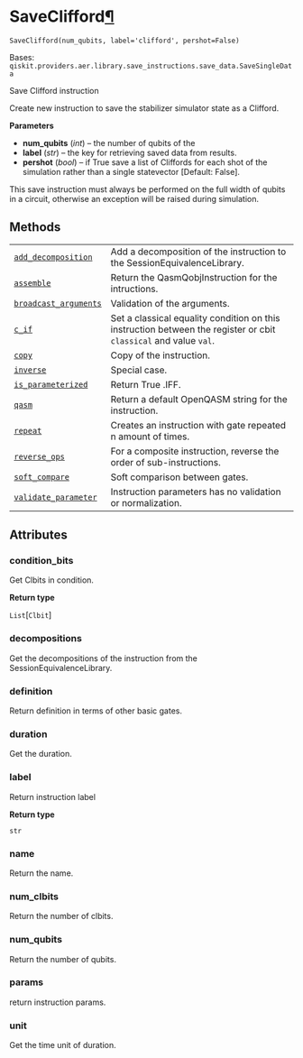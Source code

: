 # SaveClifford[¶](#saveclifford "Permalink to this headline")

<span id="undefined" />

`SaveClifford(num_qubits, label='clifford', pershot=False)`

Bases: `qiskit.providers.aer.library.save_instructions.save_data.SaveSingleData`

Save Clifford instruction

Create new instruction to save the stabilizer simulator state as a Clifford.

**Parameters**

*   **num\_qubits** (*int*) – the number of qubits of the
*   **label** (*str*) – the key for retrieving saved data from results.
*   **pershot** (*bool*) – if True save a list of Cliffords for each shot of the simulation rather than a single statevector \[Default: False].

<Admonition title="Note" type="note">
  This save instruction must always be performed on the full width of qubits in a circuit, otherwise an exception will be raised during simulation.
</Admonition>

## Methods

|                                                                                                                                                                                                                      |                                                                                                                  |
| -------------------------------------------------------------------------------------------------------------------------------------------------------------------------------------------------------------------- | ---------------------------------------------------------------------------------------------------------------- |
| [`add_decomposition`](qiskit.providers.aer.library.SaveClifford.add_decomposition#qiskit.providers.aer.library.SaveClifford.add_decomposition "qiskit.providers.aer.library.SaveClifford.add_decomposition")         | Add a decomposition of the instruction to the SessionEquivalenceLibrary.                                         |
| [`assemble`](qiskit.providers.aer.library.SaveClifford.assemble#qiskit.providers.aer.library.SaveClifford.assemble "qiskit.providers.aer.library.SaveClifford.assemble")                                             | Return the QasmQobjInstruction for the intructions.                                                              |
| [`broadcast_arguments`](qiskit.providers.aer.library.SaveClifford.broadcast_arguments#qiskit.providers.aer.library.SaveClifford.broadcast_arguments "qiskit.providers.aer.library.SaveClifford.broadcast_arguments") | Validation of the arguments.                                                                                     |
| [`c_if`](qiskit.providers.aer.library.SaveClifford.c_if#qiskit.providers.aer.library.SaveClifford.c_if "qiskit.providers.aer.library.SaveClifford.c_if")                                                             | Set a classical equality condition on this instruction between the register or cbit `classical` and value `val`. |
| [`copy`](qiskit.providers.aer.library.SaveClifford.copy#qiskit.providers.aer.library.SaveClifford.copy "qiskit.providers.aer.library.SaveClifford.copy")                                                             | Copy of the instruction.                                                                                         |
| [`inverse`](qiskit.providers.aer.library.SaveClifford.inverse#qiskit.providers.aer.library.SaveClifford.inverse "qiskit.providers.aer.library.SaveClifford.inverse")                                                 | Special case.                                                                                                    |
| [`is_parameterized`](qiskit.providers.aer.library.SaveClifford.is_parameterized#qiskit.providers.aer.library.SaveClifford.is_parameterized "qiskit.providers.aer.library.SaveClifford.is_parameterized")             | Return True .IFF.                                                                                                |
| [`qasm`](qiskit.providers.aer.library.SaveClifford.qasm#qiskit.providers.aer.library.SaveClifford.qasm "qiskit.providers.aer.library.SaveClifford.qasm")                                                             | Return a default OpenQASM string for the instruction.                                                            |
| [`repeat`](qiskit.providers.aer.library.SaveClifford.repeat#qiskit.providers.aer.library.SaveClifford.repeat "qiskit.providers.aer.library.SaveClifford.repeat")                                                     | Creates an instruction with gate repeated n amount of times.                                                     |
| [`reverse_ops`](qiskit.providers.aer.library.SaveClifford.reverse_ops#qiskit.providers.aer.library.SaveClifford.reverse_ops "qiskit.providers.aer.library.SaveClifford.reverse_ops")                                 | For a composite instruction, reverse the order of sub-instructions.                                              |
| [`soft_compare`](qiskit.providers.aer.library.SaveClifford.soft_compare#qiskit.providers.aer.library.SaveClifford.soft_compare "qiskit.providers.aer.library.SaveClifford.soft_compare")                             | Soft comparison between gates.                                                                                   |
| [`validate_parameter`](qiskit.providers.aer.library.SaveClifford.validate_parameter#qiskit.providers.aer.library.SaveClifford.validate_parameter "qiskit.providers.aer.library.SaveClifford.validate_parameter")     | Instruction parameters has no validation or normalization.                                                       |

## Attributes

<span id="undefined" />

### condition\_bits

Get Clbits in condition.

**Return type**

`List`\[`Clbit`]

<span id="undefined" />

### decompositions

Get the decompositions of the instruction from the SessionEquivalenceLibrary.

<span id="undefined" />

### definition

Return definition in terms of other basic gates.

<span id="undefined" />

### duration

Get the duration.

<span id="undefined" />

### label

Return instruction label

**Return type**

`str`

<span id="undefined" />

### name

Return the name.

<span id="undefined" />

### num\_clbits

Return the number of clbits.

<span id="undefined" />

### num\_qubits

Return the number of qubits.

<span id="undefined" />

### params

return instruction params.

<span id="undefined" />

### unit

Get the time unit of duration.
